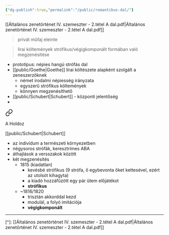 ```yaml
---
{"dg-publish":true,"permalink":"/public/romantikus-dal/"}
---
```


[[Általános zenetörténet IV. szemeszter - 2.tétel A dal.pdf\|Általános zenetörténet IV. szemeszter - 2.tétel A dal.pdf]]

> privát műfaj eleinte

> lírai költemények strófikus/végigkomponált formában való megzenésítése

- prototípus: népies hangú strófás dal
- [[public/Goethe\|Goethe]] lírai költészete alapként szolgált a zeneszerzőknek
	- német irodalmi népiesség irányzata
	- egyszerű strófikus költemények
	- könnyen megzenésíthető
- [[public/Schubert\|Schubert]] - központi jelentőség
- 
<div class="transclusion internal-embed is-loaded"><a class="markdown-embed-link" href="/public/schubert-an-der-mond/" aria-label="Open link"><svg xmlns="http://www.w3.org/2000/svg" width="24" height="24" viewBox="0 0 24 24" fill="none" stroke="currentColor" stroke-width="2" stroke-linecap="round" stroke-linejoin="round" class="svg-icon lucide-link"><path d="M10 13a5 5 0 0 0 7.54.54l3-3a5 5 0 0 0-7.07-7.07l-1.72 1.71"></path><path d="M14 11a5 5 0 0 0-7.54-.54l-3 3a5 5 0 0 0 7.07 7.07l1.71-1.71"></path></svg></a><div class="markdown-embed">




A Holdoz

[[public/Schubert\|Schubert]]

- az indivídum a természeti környezetben
- négysoros strófák, keresztrímes ABA
- áthajlások a versszakok között
- két megzenésítés
	- 1815 (kiadatlan)
		- kevésbé strófikus (9 strófa, ő egybevonta őket kettesével, ezért az utolsót kihagyta)
		- a kiadó hozzáfűzött egy pár ütem előjátékot
		- **strófikus**
	- ~1816/1820
		- trisztán akkorddal kezd
		- modulál, a folyó imitációja
		- **végigkomponált**

</div></div>

---
[^]: [[Általános zenetörténet IV. szemeszter - 2.tétel A dal.pdf\|Általános zenetörténet IV. szemeszter - 2.tétel A dal.pdf]]